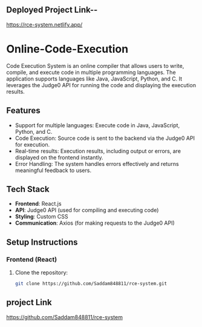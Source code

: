 ##  Deployed Project Link--
https://rce-system.netlify.app/

# Online-Code-Execution

Code Execution System is an online compiler that allows users to write, compile, and execute code in multiple programming languages. The application supports languages like Java, JavaScript, Python, and C. It leverages the Judge0 API for running the code and displaying the execution results.

## Features
- Support for multiple languages: Execute code in Java, JavaScript, Python, and C.
- Code Execution: Source code is sent to the backend via the Judge0 API for execution.
- Real-time results: Execution results, including output or errors, are displayed on the frontend instantly.
- Error Handling: The system handles errors effectively and returns meaningful feedback to users.


## Tech Stack
- **Frontend**: React.js
- **API**:  Judge0 API (used for compiling and executing code)
- **Styling**: Custom CSS
- **Communication**: Axios (for making requests to the Judge0 API)

## Setup Instructions

### Frontend (React)
1. Clone the repository:
   ```bash
   git clone https://github.com/Saddam848811/rce-system.git

## project Link
https://github.com/Saddam848811/rce-system
